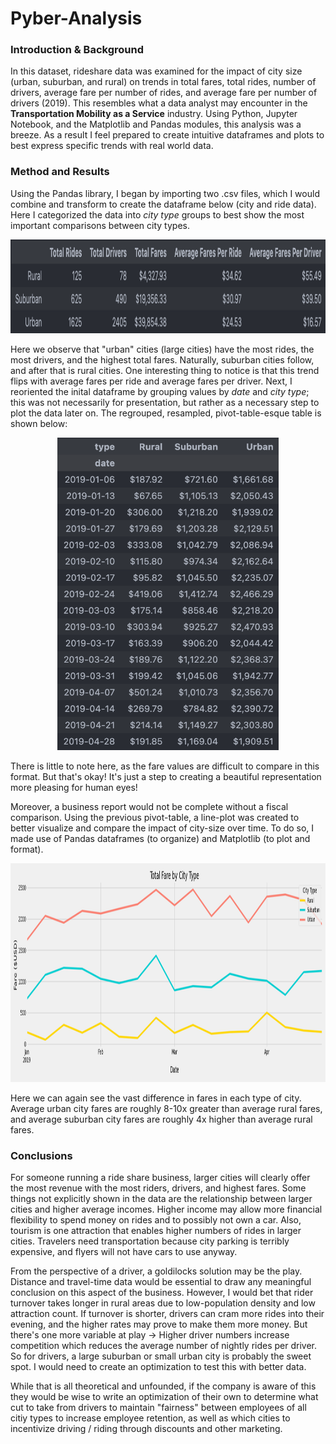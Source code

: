 # **Pyber-Analysis**

### Introduction & Background
In this dataset, rideshare data was examined for the impact of city size (urban, suburban, and rural) on trends in total fares, total rides, number of drivers, average fare per number of rides, and average fare per number of drivers (2019). This resembles what a data analyst may encounter in the **Transportation Mobility as a Service** industry. Using Python, Jupyter Notebook, and the Matplotlib and Pandas modules, this analysis was a breeze. As a result I feel prepared to create intuitive dataframes and plots to best express specific trends with real world data.

### Method and Results
Using the Pandas library, I began by importing two .csv files, which I would combine and transform to create the dataframe below (city and ride data). Here I categorized the data into *city type* groups to best show the most important comparisons between city types.


<p align="center">
  <img width=auto height="150" src=analysis/By_Type_df_Summary.png>
  </p>
  
Here we observe that "urban" cities (large cities) have the most rides, the most drivers, and the highest total fares. Naturally, suburban cities follow, and after that is rural cities. One interesting thing to notice is that this trend flips with average fares per ride and average fares per driver.
Next, I reoriented the inital dataframe by grouping values by *date* and *city type*; this was not necessarily for presentation, but rather as a necessary step to plot the data later on. The regrouped, resampled, pivot-table-esque table is shown below:

<p align="center">
  <img width=auto height="500" src=analysis/Resampled_df.png>
  </p>
  
There is little to note here, as the fare values are difficult to compare in this format. But that's okay! It's just a step to creating a beautiful representation more pleasing for human eyes!  

Moreover, a business report would not be complete without a fiscal comparison. Using the previous pivot-table, a line-plot was created to better visualize and compare the impact of city-size over time. To do so, I made use of Pandas dataframes (to organize) and Matplotlib (to plot and format).

<p align="center">
  <img width=auto height="350" src=analysis/Fare_by_Type_Line.png>
  </p>

Here we can again see the vast difference in fares in each type of city. Average urban city fares are roughly 8-10x greater than average rural fares, and average suburban city fares are roughly 4x higher than average rural fares.

### Conclusions
For someone running a ride share business, larger cities will clearly offer the most revenue with the most riders, drivers, and highest fares. Some things not explicitly shown in the data are the relationship between larger cities and higher average incomes. Higher income may allow more financial flexibility to spend money on rides and to possibly not own a car. Also, tourism is one attraction that enables higher numbers of rides in larger cities. Travelers need transportation because city parking is terribly expensive, and flyers will not have cars to use anyway.

From the perspective of a driver, a goldilocks solution may be the play. Distance and travel-time data would be essential to draw any meaningful conclusion on this aspect of the business. However, I would bet that rider turnover takes longer in rural areas due to low-population density and low attraction count. If turnover is shorter, drivers can cram more rides into their evening, and the higher rates may prove to make them more money. But there's one more variable at play -> Higher driver numbers increase competition which reduces the average number of nightly rides per driver. So for drivers, a large suburban or small urban city is probably the sweet spot. I would need to create an optimization to test this with better data.

While that is all theoretical and unfounded, if the company is aware of this they would be wise to write an optimization of their own to determine what cut to take from drivers to maintain "fairness" between employees of all citiy types to increase employee retention, as well as which cities to incentivize driving / riding through discounts and other marketing.
